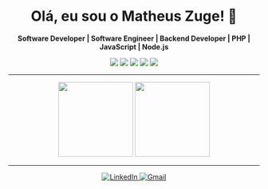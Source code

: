 <div align="center">
  <h1>Olá, eu sou o Matheus Zuge! 👋</h1>
  <p>
    <b>Software Developer | Software Engineer | Backend Developer | PHP | JavaScript | Node.js</b>
  </p>
  
  <div>
    <img src="https://img.shields.io/badge/-PHP-333333?style=flat&logo=PHP&logoColor=1572B6" />
    <img src="https://img.shields.io/badge/-JavaScript-333333?style=flat&logo=javascript" />
    <img src="https://img.shields.io/badge/-Typescript-333333?style=flat&logo=Typescript" />
    <img src="https://img.shields.io/badge/-Node.js-333333?style=flat&logo=node.js&logoColor=339933" />
    <img src="https://img.shields.io/badge/-Codeigniter-333333?style=flat&logo=CODEIGNITER&logoColor=1572B6" />
  </div>
</div>

---

<div align="center">
  <img src="https://github-readme-stats.vercel.app/api/top-langs/?username=matheuszuge&theme=dark&layout=compact" height="150"/>
  <img src="https://github-readme-stats.vercel.app/api?username=matheuszuge&theme=dark" height="150"/>
</div>

---

<p align="center">
  <a href="https://www.linkedin.com/in/matheusrobertozuge-6b6ab1182/" target="_blank">
    <img src="https://img.shields.io/badge/-LinkedIn-0A66C2?style=for-the-badge&logo=linkedin&logoColor=white" alt="LinkedIn"/>
  </a>
  <a href="mailto:matheusrzuge@gmail.com" target="_blank">
    <img src="https://img.shields.io/badge/-Gmail-D14836?style=for-the-badge&logo=gmail&logoColor=white" alt="Gmail"/>
  </a>
<!--   <a href="https://github.com/matheuszuge" target="_blank">
    <img src="https://img.shields.io/badge/-GitHub-181717?style=for-the-badge&logo=github&logoColor=white" alt="GitHub"/>
  </a> -->
</p>


